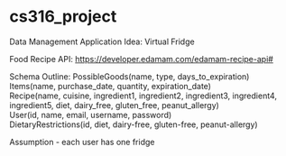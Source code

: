 # cs316_project

Data Management Application Idea:
Virtual Fridge

Food Recipe API: https://developer.edamam.com/edamam-recipe-api# <br />

Schema Outline:
PossibleGoods(name, type, days_to_expiration) <br />
Items(name, purchase_date, quantity, expiration_date) <br />
Recipe(name, cuisine, ingredient1, ingredient2, ingredient3, ingredient4, ingredient5, diet, dairy_free, gluten_free, peanut_allergy) <br />
User(id, name, email, username, password) <br />
DietaryRestrictions(id, diet, dairy-free, gluten-free, peanut-allergy) <br />

Assumption - each user has one fridge